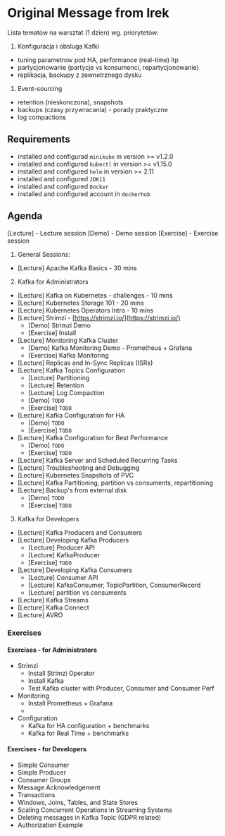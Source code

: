 # Original Message from Irek

Lista tematów na warsztat (1 dzien) wg. priorytetów:

1. Konfiguracja i obsluga Kafki

* tuning parametrow pod HA, performance (real-time) itp
* partycjonowanie (partycje vs konsumenci, repartycjonowanie)
* replikacja, backupy z zewnetrznego dysku

1. Event-sourcing

* retention (nieskonczona), snapshots
* backups (czasy przywracania) - porady praktyczne
* log compactions


## Requirements

* installed and configurad `minikube` in version >= v1.2.0
* installed and configured `kubectl` in version >= v1.15.0
* installed and configured `helm` in version >= 2.11
* installed and configured `JDK11`
* installed and configured `Docker`
* installed and configured account in `dockerhub`

## Agenda

[Lecture]   - Lecture session
[Demo]      - Demo session
[Exercise]  - Exercise session

1. General Sessions:

* [Lecture] Apache Kafka Basics - 30 mins

2. Kafka for Administrators

* [Lecture] Kafka on Kubernetes - challenges - 10 mins
* [Lecture] Kubernetes Storage 101 - 20 mins
* [Lecture] Kubernetes Operators Intro - 10 mins
* [Lecture] Strimzi - [https://strimzi.io/](https://strimzi.io/)
  * [Demo] Strimzi Demo
  * [Exercise] Install 
* [Lecture] Monitoring Kafka Cluster
  * [Demo] Kafka Monitoring Demo - Prometheus + Grafana
  * [Exercise] Kafka Monitoring
* [Lecture] Replicas and In-Sync Replicas (ISRs)
* [Lecture] Kafka Topics Configuration
  * [Lecture] Partitioning
  * [Lecture] Retention
  * [Lecture] Log Compaction
  * [Demo] `TODO`
  * [Exercise] `TODO`
* [Lecture] Kafka Configuration for HA
  * [Demo] `TODO`
  * [Exercise] `TODO`
* [Lecture] Kafka Configuration for Best Performance
  * [Demo] `TODO`
  * [Exercise] `TODO`
* [Lecture] Kafka Server and Scheduled Recurring Tasks
* [Lecture] Troubleshooting and Debugging
* [Lecture] Kubernetes Snapshots of PVC
* [Lecture] Kafka Partitioning, partition vs consuments, repartitioning
* [Lecture] Backup's from external disk
  * [Demo] `TODO`
  * [Exercise] `TODO`

3. Kafka for Developers

* [Lecture] Kafka Producers and Consumers
* [Lecture] Developing Kafka Producers
  * [Lecture] Producer API
  * [Lecture] KafkaProducer
  * [Exercise] `TODO`
* [Lecture] Developing Kafka Consumers
  * [Lecture] Consumer API
  * [Lecture] KafkaConsumer, TopicPartition, ConsumerRecord
  * [Lecture] partition vs consuments
* [Lecture] Kafka Streams
* [Lecture] Kafka Connect
* [Lecture] AVRO

### Exercises

#### Exercises - for Administrators

* Strimzi
  * Install Strimzi Operator
  * Install Kafka
  * Test Kafka cluster with Producer, Consumer and Consumer Perf
* Monitoring
  * Install Prometheus + Grafana
  * 
* Configuration
  * Kafka for HA configuration + benchmarks
  * Kafka for Real Time + benchmarks

#### Exercises - for Developers

* Simple Consumer
* Simple Producer
* Consumer Groups
* Message Acknowledgement
* Transactions
* Windows, Joins, Tables, and State Stores
* Scaling Concurrent Operations in Streaming Systems
* Deleting messages in Kafka Topic (GDPR related)
* Authorization Example
